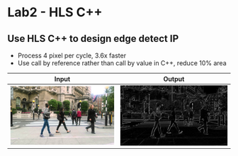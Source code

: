 # Lab2 - HLS C++

## Use HLS C++ to design edge detect IP
* Process 4 pixel per cycle, 3.6x faster
* Use call by reference rather than call by value in C++, reduce 10% area



| Input                                                                                                   |                                                  Output                                                  |
| ------------------------------------------------------------------------------------------------------- |:--------------------------------------------------------------------------------------------------------:|
| ![image](https://github.com/jxes993409/2024-Spring-Advanced-SoC-Design/blob/main/Lab2/images/input.png) | ![image](https://github.com/jxes993409/2024-Spring-Advanced-SoC-Design/blob/main/Lab2/images/output.png) |
